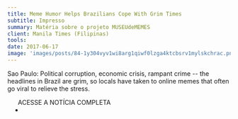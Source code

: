 ```yaml
---
title: Meme Humor Helps Brazilians Cope With Grim Times
subtitle: Impresso
summary: Matéria sobre o projeto MUSEUdeMEMES
client: Manila Times (Filipinas)
tools: 
date: 2017-06-17
image: 'images/posts/84-1y304vyv1wi8arg1qiwf0lzga4ktcbsrv1mylskchrac.png'
---
```


Sao Paulo: Political corruption, economic crisis, rampant crime -- the headlines in Brazil are grim, so locals have taken to online memes that often go viral to relieve the stress.

<div class="post__share"><ul class="share__list list-reset">ACESSE A NOTÍCIA COMPLETA<li class="share__item" style="margin-left: 10px"><a class="share__link share__facebook" style="background: #fa5657" href="https://www.pressreader.com/philippines/manila-times/20170618/281672549934881" 
onclick=window.open(this.href, 'pop-up', 'left=20,top=20,width=500,height=500,toolbar=1,resizable=0'); return false;" title="Link" rel="nofollow"><i class="fa-solid fa-link"></i></a></li></ul></div>
<!-- <div class="gallery-box"><div class="gallery"><img src="/clipping/images/example-1.jpg" loading="lazy" alt="Project"><img src="/clipping/images/example-2.jpg" loading="lazy" alt="Project"></div><em>Gallery / <a href="https://www.freepik.com/" target="_blank">Freepic</a></em></div> -->